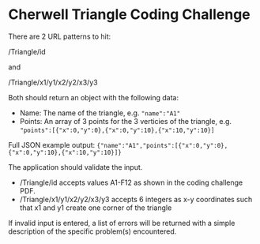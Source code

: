 # Cherwell Triangle Coding Challenge

There are 2 URL patterns to hit:

/Triangle/id

and 

/Triangle/x1/y1/x2/y2/x3/y3

Both should return an object with the following data:

 - Name: The name of the triangle, e.g. `"name":"A1"`
 - Points: An array of 3 points for the 3 verticies of the triangle, e.g. `"points":[{"x":0,"y":0},{"x":0,"y":10},{"x":10,"y":10}]`
 
Full JSON example output: `{"name":"A1","points":[{"x":0,"y":0},{"x":0,"y":10},{"x":10,"y":10}]}`

The application should validate the input.
 - /Triangle/id accepts values A1-F12 as shown in the coding challenge PDF.
 - /Triangle/x1/y1/x2/y2/x3/y3 accepts 6 integers as x-y coordinates such that x1 and y1 create one corner of the triangle
 
If invalid input is entered, a list of errors will be returned with a simple description of the specific problem(s) encountered.

